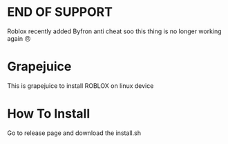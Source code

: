 # END OF SUPPORT
Roblox recently added Byfron anti cheat soo this thing is no longer working again 😠

# Grapejuice
This is grapejuice to install ROBLOX on linux device

# How To Install
Go to release page and download the install.sh
